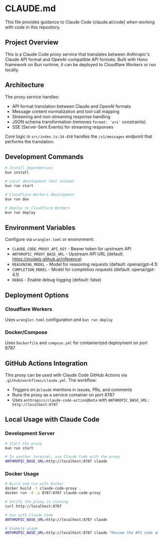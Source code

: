 # CLAUDE.md

This file provides guidance to Claude Code (claude.ai/code) when working with code in this repository.

## Project Overview

This is a Claude Code proxy service that translates between Anthropic's Claude API format and OpenAI-compatible API formats. Built with Hono framework on Bun runtime, it can be deployed to Cloudflare Workers or run locally.

## Architecture

The proxy service handles:
- API format translation between Claude and OpenAI formats
- Message content normalization and tool call mapping
- Streaming and non-streaming response handling
- JSON schema transformation (removes `format: 'uri'` constraints)
- SSE (Server-Sent Events) for streaming responses

Core logic in `src/index.ts:34-450` handles the `/v1/messages` endpoint that performs the translation.

## Development Commands

```bash
# Install dependencies
bun install

# Local development (hot reload)
bun run start

# Cloudflare Workers development
bun run dev

# Deploy to Cloudflare Workers
bun run deploy
```

## Environment Variables

Configure via `wrangler.toml` or environment:
- `CLAUDE_CODE_PROXY_API_KEY` - Bearer token for upstream API
- `ANTHROPIC_PROXY_BASE_URL` - Upstream API URL (default: https://models.github.ai/inference)
- `REASONING_MODEL` - Model for reasoning requests (default: openai/gpt-4.1)
- `COMPLETION_MODEL` - Model for completion requests (default: openai/gpt-4.1)
- `DEBUG` - Enable debug logging (default: false)

## Deployment Options

### Cloudflare Workers
Uses `wrangler.toml` configuration and `bun run deploy`

### Docker/Compose
Uses `Dockerfile` and `compose.yml` for containerized deployment on port 8787

## GitHub Actions Integration

This proxy can be used with Claude Code GitHub Actions via `.github/workflows/claude.yml`. The workflow:
- Triggers on `@claude` mentions in issues, PRs, and comments
- Runs the proxy as a service container on port 8787
- Uses `anthropics/claude-code-action@beta` with `ANTHROPIC_BASE_URL: http://localhost:8787`

## Local Usage with Claude Code

### Development Server
```bash
# Start the proxy
bun run start

# In another terminal, use Claude Code with the proxy
ANTHROPIC_BASE_URL=http://localhost:8787 claude
```

### Docker Usage
```bash
# Build and run with Docker
docker build -t claude-code-proxy .
docker run -d -p 8787:8787 claude-code-proxy

# Verify the proxy is running
curl http://localhost:8787

# Use with Claude Code
ANTHROPIC_BASE_URL=http://localhost:8787 claude

# Example usage
ANTHROPIC_BASE_URL=http://localhost:8787 claude "Review the API code and suggest improvements"
```